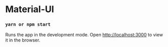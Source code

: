 # Material-UI 

### `yarn or npm start`

Runs the app in the development mode.
Open [http://localhost:3000](http://localhost:3000) to view it in the browser.

